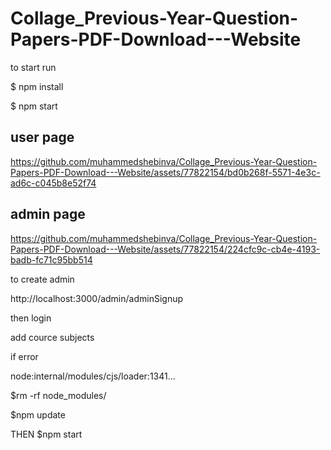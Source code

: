 # Collage_Previous-Year-Question-Papers-PDF-Download---Website
to start run

$ npm install 

$ npm start

user page
---------

https://github.com/muhammedshebinva/Collage_Previous-Year-Question-Papers-PDF-Download---Website/assets/77822154/bd0b268f-5571-4e3c-ad6c-c045b8e52f74


admin page 
----------

https://github.com/muhammedshebinva/Collage_Previous-Year-Question-Papers-PDF-Download---Website/assets/77822154/224cfc9c-cb4e-4193-badb-fc71c95bb514

to create admin 

http://localhost:3000/admin/adminSignup

then login

add cource subjects


if error

node:internal/modules/cjs/loader:1341...

$rm -rf node_modules/

$npm update  

THEN 
$npm start


